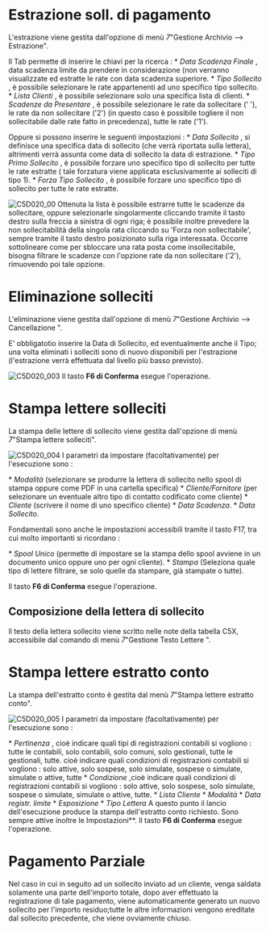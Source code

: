 # Estrazione soll. di pagamento

L'estrazione viene gestita dall'opzione di menù _7_"Gestione Archivio --> Estrazione".

Il Tab permette di inserire le chiavi per la ricerca : 
 \* _Data Scadenza Finale_ , data scadenza limite da prendere in considerazione (non verranno visualizzate ed estratte le rate con data scadenza superiore.
 \* _Tipo Sollecito_ , è possibile selezionare le rate appartenenti ad uno specifico tipo sollecito.
 \* _Lista Clienti_ , è possibile selezionare solo una specifica lista di clienti.
 \* _Scadenze da Presentare_ , è possibile selezionare le rate da sollecitare (' '), le rate da non sollecitare ('2') (in questo caso è possibile togliere il non sollecitabile dalle rate fatto in precedenza), tutte le rate ('1').

Oppure si possono inserire le seguenti impostazioni : 
 \* _Data Sollecito_ , si definisce una specifica data di sollecito (che verrà riportata sulla lettera), altrimenti verrà assunta come data di sollecito la data di estrazione.
 \* _Tipo Primo Sollecito_ , è possibile forzare uno specifico tipo di sollecito per tutte le rate estratte ( tale forzatura viene applicata esclusivamente ai solleciti di tipo 1).
 \* _Forza Tipo Sollecito_ , è possibile forzare uno specifico tipo di sollecito per tutte le rate estratte.

![C5D020_00](http://doc.smeup.com/immagini/C5D020_02/C5D020_00.png)
Ottenuta la lista è possibile estrarre tutte le scadenze da sollecitare, oppure selezionarle singolarmente cliccando tramite il tasto destro sulla freccia a sinistra di ogni riga; è possibile inoltre prevedere la non sollecitabilità della singola rata cliccando su 'Forza non sollecitabile', sempre tramite il tasto destro posizionato sulla riga interessata.
Occorre sottolineare come per sbloccare una rata posta come insollecitabile, bisogna filtrare le scadenze con l'opzione rate da non sollecitare ('2'), rimuovendo poi tale opzione.

# Eliminazione solleciti

L'eliminazione viene gestita dall'opzione di menù _7_"Gestione Archivio --> Cancellazione ".

E' obbligatotio inserire la Data di Sollecito, ed eventualmente anche il Tipo; una volta eliminati i solleciti sono di nuovo disponibili per l'estrazione (l'estrazione verrà effettuata dal livello più basso previsto).

![C5D020_003](http://doc.smeup.com/immagini/C5D020_02/C5D020_003.png)
Il tasto **F6 di Conferma** esegue l'operazione.

# Stampa lettere solleciti

La stampa delle lettere di sollecito viene gestita dall'opzione di menù _7_"Stampa lettere solleciti".

![C5D020_004](http://doc.smeup.com/immagini/C5D020_02/C5D020_004.png)
I parametri da impostare (facoltativamente) per l'esecuzione sono : 

 \* _Modalità_ (selezionare se produrre la lettera di sollecito nello spool di stampa oppure come PDF in una cartella specifica)
 \* _Cliente/Fornitore_ (per selezionare un eventuale altro tipo di contatto codificato come cliente)
 \* _Cliente_ (scrivere il nome di uno specifico cliente)
 \* _Data Scadenza_.
 \* _Data Sollecito_.

Fondamentali sono anche le impostazioni accessibili tramite il tasto F17, tra cui molto importanti si ricordano : 

 \* _Spool Unico_ (permette di impostare se la stampa dello spool avviene in un documento unico oppure uno per ogni cliente).
 \* _Stampa_ (Seleziona quale tipo di lettere filtrare, se solo quelle da stampare, già stampate o tutte).

Il tasto **F6 di Conferma** esegue l'operazione.

## Composizione della lettera di sollecito

ll testo della lettera sollecito viene scritto nelle note della tabella C5X, accessibile dal comando di menù _7_"Gestione Testo Lettere ".

# Stampa lettere estratto conto

La stampa dell'estratto conto è gestita dal menù _7_"Stampa lettere estratto conto".

![C5D020_005](http://doc.smeup.com/immagini/C5D020_02/C5D020_005.png)
I parametri da impostare (facoltativamente) per l'esecuzione sono : 

 \* _Pertinenza_ , cioè indicare quali tipi di registrazioni contabili si vogliono :  tutte le contabili, solo contabili, solo comuni, solo gestionali, tutte le gestionali, tutte.  cioè indicare quali condizioni di registrazioni contabili si vogliono :  solo attive, solo sospese, solo simulate, sospese o simulate, simulate o attive, tutte
 \* _Condizione_ ,cioè indicare quali condizioni di registrazioni contabili si vogliono :  solo attive, solo sospese, solo simulate, sospese o simulate, simulate o attive, tutte.
 \* _Lista Cliente_
 \* _Modalità_
 \* _Data registr. limite_
 \* _Esposizione_
 \* _Tipo Lettera_
A questo punto il lancio dell'esecuzione produce la stampa dell'estratto conto richiesto. Sono sempre attive inoltre le Impostazioni**. Il tasto **F6 di Conferma** esegue l'operazione.

# Pagamento Parziale

Nel caso in cui in seguito ad un sollecito inviato ad un cliente, venga saldata solamente una parte dell'importo totale, dopo aver effettuato la registrazione di tale pagamento, viene automaticamente generato un nuovo sollecito per l'importo residuo;tutte le altre informazioni vengono ereditate dal sollecito precedente, che viene ovviamente chiuso.
